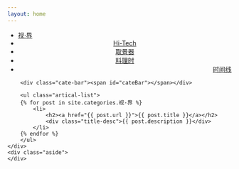 ```yaml
---
layout: home
---
```


<div class="index-content col1">
    <div class="section">
        <ul class="artical-cate">
            <li class="on"><a href="/"><span>视·界</span></a></li>
            <li style="text-align:center"><a href="/viewfinder"><span>Hi-Tech</span></a></li>
            <li style="text-align:center"><a href="/hi-tech"><span>取景器</span></a></li>
            <li style="text-align:center"><a href="/cuisine"><span>料理时</span></a></li>
            <li style="text-align:right"><a href="/page/archive.html"><span>时间线</span></a></li>
        </ul>

        <div class="cate-bar"><span id="cateBar"></span></div>

        <ul class="artical-list">
        {% for post in site.categories.视·界 %}
            <li>
                <h2><a href="{{ post.url }}">{{ post.title }}</a></h2>
                <div class="title-desc">{{ post.description }}</div>
            </li>
        {% endfor %}
        </ul>
    </div>
    <div class="aside">
    </div>
</div>
